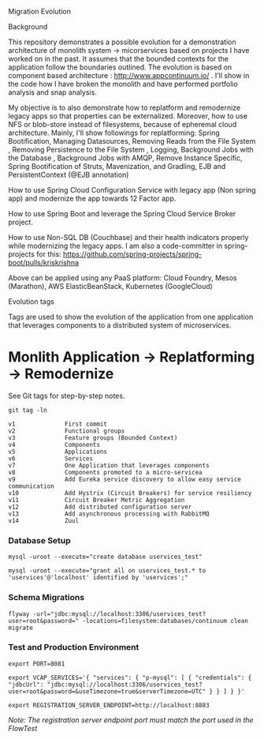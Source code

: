 Migration Evolution

Background

This repository demonstrates a possible evolution for a demonstration architecture of monolith system -> micorservices based on projects I have worked on in the past. 
It assumes that the bounded contexts for the application follow the boundaries outlined. The evolution is based on component based architecture : http://www.appcontinuum.io/ . I'll show in the code how I have broken
the monolith and have performed portfolio analysis and snap analysis.

My objective is to also demonstrate how to replatform and remodernize legacy apps so that properties can be externalized. 
Moreover, how to use NFS or blob-store instead of filesystems, because of epheremal cloud architecture. Mainly, I'll show followings for replatforming:
Spring Bootification, Managing Datasources, Removing Reads from the File System , Removing Persistence to the File System , Logging, Background Jobs with the Database , Background Jobs with AMQP, 
Remove Instance Specific, Spring Bootification of Struts, Mavenization, and Gradling, EJB and PersistentContext (@EJB annotation)

How to use Spring Cloud Configuration Service with legacy app (Non spring app) and modernize the app towards 12 Factor app.

How to use Spring Boot and leverage the Spring Cloud Service Broker project.

How to use Non-SQL DB (Couchbase) and their health indicators properly while modernizing the legacy apps. I am also a code-committer in spring-projects for this:
https://github.com/spring-projects/spring-boot/pulls/kriskrishna

Above can be applied using any PaaS platform: Cloud Foundry, Mesos (Marathon), AWS ElasticBeanStack, Kubernetes (GoogleCloud)

Evolution tags

Tags are used to show the evolution of the application from one application that leverages components to a distributed system of microservices.


# Monlith Application -> Replatforming -> Remodernize 

See Git tags for step-by-step notes.

```
git tag -ln

v1              First commit
v2              Functional groups
v3              Feature groups (Bounded Context)
v4              Components
v5              Applications
v6              Services
v7              One Application that leverages components
v8              Components promoted to a micro-servicea
v9              Add Eureka service discovery to allow easy service communication
v10             Add Hystrix (Circuit Breakers) for service resiliency
v11             Circuit Breaker Metric Aggregation
v12             Add distributed configuration server
v13             Add asynchronous processing with RabbitMQ
v14             Zuul
```

### Database Setup

```
mysql -uroot --execute="create database uservices_test"

mysql -uroot --execute="grant all on uservices_test.* to 'uservices'@'localhost' identified by 'uservices';"
```

### Schema Migrations

```
flyway -url="jdbc:mysql://localhost:3306/uservices_test?user=root&password=" -locations=filesystem:databases/continuum clean migrate
```

### Test and Production Environment

````
export PORT=8081

export VCAP_SERVICES='{ "services": { "p-mysql": [ { "credentials": { "jdbcUrl": "jdbc:mysql://localhost:3306/uservices_test?user=root&password=&useTimezone=true&serverTimezone=UTC" } } ] } }'

export REGISTRATION_SERVER_ENDPOINT=http://localhost:8883
````

_Note: The registration server endpoint port must match the port used in the FlowTest_
